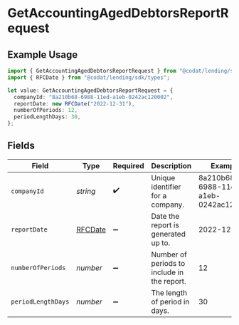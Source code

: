 # GetAccountingAgedDebtorsReportRequest

## Example Usage

```typescript
import { GetAccountingAgedDebtorsReportRequest } from "@codat/lending/sdk/models/operations";
import { RFCDate } from "@codat/lending/sdk/types";

let value: GetAccountingAgedDebtorsReportRequest = {
  companyId: "8a210b68-6988-11ed-a1eb-0242ac120002",
  reportDate: new RFCDate("2022-12-31"),
  numberOfPeriods: 12,
  periodLengthDays: 30,
};
```

## Fields

| Field                                       | Type                                        | Required                                    | Description                                 | Example                                     |
| ------------------------------------------- | ------------------------------------------- | ------------------------------------------- | ------------------------------------------- | ------------------------------------------- |
| `companyId`                                 | *string*                                    | :heavy_check_mark:                          | Unique identifier for a company.            | 8a210b68-6988-11ed-a1eb-0242ac120002        |
| `reportDate`                                | [RFCDate](../../../types/rfcdate.md)        | :heavy_minus_sign:                          | Date the report is generated up to.         | 2022-12-31                                  |
| `numberOfPeriods`                           | *number*                                    | :heavy_minus_sign:                          | Number of periods to include in the report. | 12                                          |
| `periodLengthDays`                          | *number*                                    | :heavy_minus_sign:                          | The length of period in days.               | 30                                          |